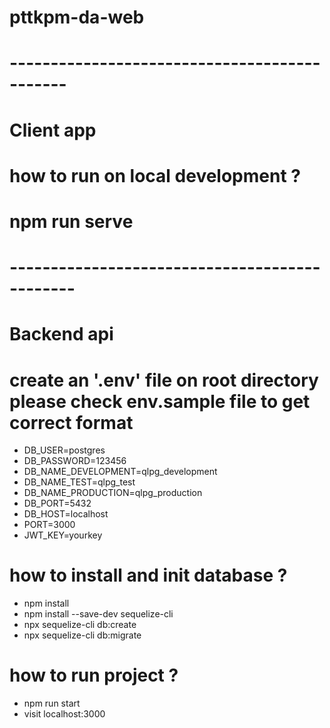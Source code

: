 # pttkpm-da-web
# ---------------------------------------------
# Client app

# how to run on local development ?

# npm run serve

# ----------------------------------------------
# Backend api
# create an '.env' file on root directory please check env.sample file to get correct format
- DB_USER=postgres
- DB_PASSWORD=123456
- DB_NAME_DEVELOPMENT=qlpg_development
- DB_NAME_TEST=qlpg_test
- DB_NAME_PRODUCTION=qlpg_production
- DB_PORT=5432
- DB_HOST=localhost
- PORT=3000
- JWT_KEY=yourkey

# how to install and init database ?

- npm install
- npm install --save-dev sequelize-cli
- npx sequelize-cli db:create
- npx sequelize-cli db:migrate

# how to run project ?

- npm run start
- visit localhost:3000
